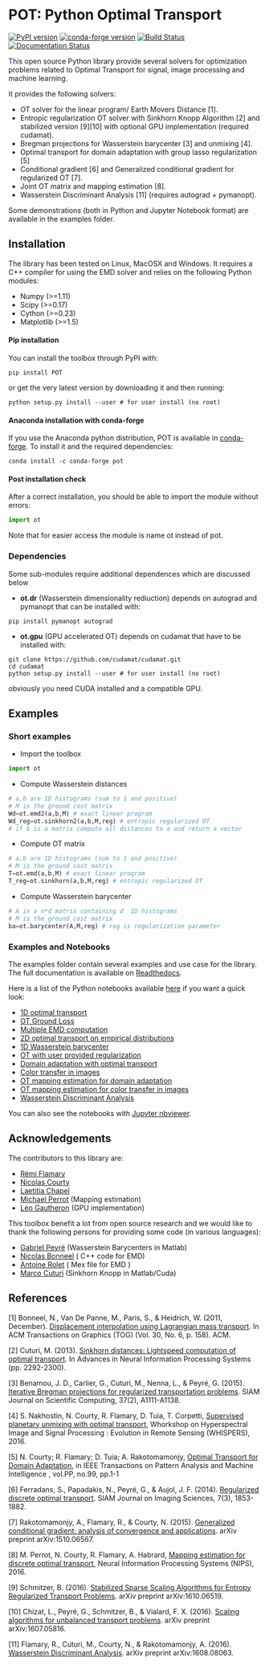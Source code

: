 # POT: Python Optimal Transport

[![PyPI version](https://badge.fury.io/py/POT.svg)](https://badge.fury.io/py/POT)
[![conda-forge version](https://anaconda.org/conda-forge/pot/badges/version.svg)](https://anaconda.org/conda-forge/pot)
[![Build Status](https://travis-ci.org/rflamary/POT.svg?branch=master)](https://travis-ci.org/rflamary/POT)
[![Documentation Status](https://readthedocs.org/projects/pot/badge/?version=latest)](http://pot.readthedocs.io/en/latest/?badge=latest)


This open source Python library provide several solvers for optimization problems related to Optimal Transport for signal, image processing and machine learning.

It provides the following solvers:

* OT solver for the linear program/ Earth Movers Distance [1].
* Entropic regularization OT solver with Sinkhorn Knopp Algorithm [2] and stabilized version [9][10] with optional GPU implementation (required cudamat).
* Bregman projections for Wasserstein barycenter [3] and unmixing [4].
* Optimal transport for domain adaptation with group lasso regularization [5]
* Conditional gradient [6] and Generalized conditional gradient for regularized OT [7].
* Joint OT matrix and mapping estimation [8].
* Wasserstein Discriminant Analysis [11] (requires autograd + pymanopt).


Some demonstrations (both in Python and Jupyter Notebook format) are available in the examples folder.

## Installation

The library has been tested on Linux, MacOSX and Windows. It requires a C++ compiler for using the EMD solver and relies on the following Python modules:

- Numpy (>=1.11)
- Scipy (>=0.17)
- Cython (>=0.23)
- Matplotlib (>=1.5)

#### Pip installation

You can install the toolbox through PyPI with:
```
pip install POT
```
or get the very latest version by downloading it and then running:
```
python setup.py install --user # for user install (no root)
```

#### Anaconda installation with conda-forge

If you use the Anaconda python distribution, POT is available in [conda-forge](https://conda-forge.org). To install it and the required dependencies:
```
conda install -c conda-forge pot
```

#### Post installation check
After a correct installation, you should be able to import the module without errors:
```python
import ot
```
Note that for easier access the module is name ot instead of pot.


### Dependencies

Some sub-modules require additional dependences which are discussed below

* **ot.dr** (Wasserstein dimensionality rediuction) depends on autograd and pymanopt that can be installed with:
```
pip install pymanopt autograd
```
* **ot.gpu** (GPU accelerated OT) depends on cudamat that have to be installed with:
```
git clone https://github.com/cudamat/cudamat.git
cd cudamat
python setup.py install --user # for user install (no root)
```

obviously you need CUDA installed and a compatible GPU.

## Examples

### Short examples

* Import the toolbox
```python
import ot
```
* Compute Wasserstein distances
```python
# a,b are 1D histograms (sum to 1 and positive)
# M is the ground cost matrix
Wd=ot.emd2(a,b,M) # exact linear program
Wd_reg=ot.sinkhorn2(a,b,M,reg) # entropic regularized OT
# if b is a matrix compute all distances to a and return a vector
```
* Compute OT matrix
```python
# a,b are 1D histograms (sum to 1 and positive)
# M is the ground cost matrix
T=ot.emd(a,b,M) # exact linear program
T_reg=ot.sinkhorn(a,b,M,reg) # entropic regularized OT
```
* Compute Wasserstein barycenter
```python
# A is a n*d matrix containing d  1D histograms
# M is the ground cost matrix
ba=ot.barycenter(A,M,reg) # reg is regularization parameter
```




### Examples and Notebooks

The examples folder contain several examples and use case for the library. The full documentation is available on [Readthedocs](http://pot.readthedocs.io/).


Here is a list of the Python notebooks available [here](https://github.com/rflamary/POT/blob/master/notebooks/) if you want a quick look:

* [1D optimal transport](https://github.com/rflamary/POT/blob/master/notebooks/Demo_1D_OT.ipynb)
* [OT Ground Loss](https://github.com/rflamary/POT/blob/master/notebooks/Demo_Ground_Loss.ipynb)
* [Multiple EMD computation](https://github.com/rflamary/POT/blob/master/notebooks/Demo_Compute_EMD.ipynb)
* [2D optimal transport on empirical distributions](https://github.com/rflamary/POT/blob/master/notebooks/Demo_2D_OT_samples.ipynb)
* [1D Wasserstein barycenter](https://github.com/rflamary/POT/blob/master/notebooks/Demo_1D_barycenter.ipynb)
* [OT with user provided regularization](https://github.com/rflamary/POT/blob/master/notebooks/Demo_Optim_OTreg.ipynb)
* [Domain adaptation with optimal transport](https://github.com/rflamary/POT/blob/master/notebooks/Demo_2D_OT_DomainAdaptation.ipynb)
* [Color transfer in images](https://github.com/rflamary/POT/blob/master/notebooks/Demo_Image_ColorAdaptation.ipynb)
* [OT mapping estimation for domain adaptation](https://github.com/rflamary/POT/blob/master/notebooks/Demo_2D_OTmapping_DomainAdaptation.ipynb)
* [OT mapping estimation for color transfer in images](https://github.com/rflamary/POT/blob/master/notebooks/Demo_Image_ColorAdaptation_mapping.ipynb)
* [Wasserstein Discriminant Analysis](https://github.com/rflamary/POT/blob/master/notebooks/Demo_Wasserstein_Discriminant_Analysis.ipynb)

You can also see the notebooks with [Jupyter nbviewer](https://nbviewer.jupyter.org/github/rflamary/POT/tree/master/notebooks/).

## Acknowledgements

The contributors to this library are:

* [Rémi Flamary](http://remi.flamary.com/)
* [Nicolas Courty](http://people.irisa.fr/Nicolas.Courty/)
* [Laetitia Chapel](http://people.irisa.fr/Laetitia.Chapel/)
* [Michael Perrot](http://perso.univ-st-etienne.fr/pem82055/) (Mapping estimation)
* [Léo Gautheron](https://github.com/aje) (GPU implementation)

This toolbox benefit a lot from open source research and we would like to thank the following persons for providing some code (in various languages):

* [Gabriel Peyré](http://gpeyre.github.io/) (Wasserstein Barycenters in Matlab)
* [Nicolas Bonneel](http://liris.cnrs.fr/~nbonneel/) ( C++ code for EMD)
* [Antoine Rolet](https://arolet.github.io/) ( Mex file for EMD )
* [Marco Cuturi](http://marcocuturi.net/) (Sinkhorn Knopp in Matlab/Cuda)

## References

[1] Bonneel, N., Van De Panne, M., Paris, S., & Heidrich, W. (2011, December). [Displacement interpolation using Lagrangian mass transport](https://people.csail.mit.edu/sparis/publi/2011/sigasia/Bonneel_11_Displacement_Interpolation.pdf). In ACM Transactions on Graphics (TOG) (Vol. 30, No. 6, p. 158). ACM.

[2] Cuturi, M. (2013). [Sinkhorn distances: Lightspeed computation of optimal transport](https://arxiv.org/pdf/1306.0895.pdf). In Advances in Neural Information Processing Systems (pp. 2292-2300).

[3] Benamou, J. D., Carlier, G., Cuturi, M., Nenna, L., & Peyré, G. (2015). [Iterative Bregman projections for regularized transportation problems](https://arxiv.org/pdf/1412.5154.pdf). SIAM Journal on Scientific Computing, 37(2), A1111-A1138.

[4] S. Nakhostin, N. Courty, R. Flamary, D. Tuia, T. Corpetti, [Supervised planetary unmixing with optimal transport](https://hal.archives-ouvertes.fr/hal-01377236/document), Whorkshop on Hyperspectral Image and Signal Processing : Evolution in Remote Sensing (WHISPERS), 2016.

[5] N. Courty; R. Flamary; D. Tuia; A. Rakotomamonjy, [Optimal Transport for Domain Adaptation](https://arxiv.org/pdf/1507.00504.pdf), in IEEE Transactions on Pattern Analysis and Machine Intelligence , vol.PP, no.99, pp.1-1

[6] Ferradans, S., Papadakis, N., Peyré, G., & Aujol, J. F. (2014). [Regularized discrete optimal transport](https://arxiv.org/pdf/1307.5551.pdf). SIAM Journal on Imaging Sciences, 7(3), 1853-1882.

[7] Rakotomamonjy, A., Flamary, R., & Courty, N. (2015). [Generalized conditional gradient: analysis of convergence and applications](https://arxiv.org/pdf/1510.06567.pdf). arXiv preprint arXiv:1510.06567.

[8] M. Perrot, N. Courty, R. Flamary, A. Habrard, [Mapping estimation for discrete optimal transport](http://remi.flamary.com/biblio/perrot2016mapping.pdf), Neural Information Processing Systems (NIPS), 2016.

[9] Schmitzer, B. (2016). [Stabilized Sparse Scaling Algorithms for Entropy Regularized Transport Problems](https://arxiv.org/pdf/1610.06519.pdf). arXiv preprint arXiv:1610.06519.

[10] Chizat, L., Peyré, G., Schmitzer, B., & Vialard, F. X. (2016). [Scaling algorithms for unbalanced transport problems](https://arxiv.org/pdf/1607.05816.pdf). arXiv preprint arXiv:1607.05816.

[11] Flamary, R., Cuturi, M., Courty, N., & Rakotomamonjy, A. (2016). [Wasserstein Discriminant Analysis](https://arxiv.org/pdf/1608.08063.pdf). arXiv preprint arXiv:1608.08063.
